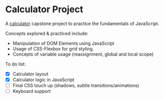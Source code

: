 # Calculator Project

A [calculator]() capstone project to practice the fundamentals of JavaScript.

Concepts explored & practiced include:
* Manipulation of DOM Elements using JavaScript
* Usage of CSS-Flexbox for grid styling.
* Concepts of variable usage (reassignment, global and local scope)

To do list:
- [x] Calculator layout
- [x] Calculator logic in JavaScript
- [ ] Final CSS touch up (shadows, subtle transitions/animations)
- [ ] Keyboard support
